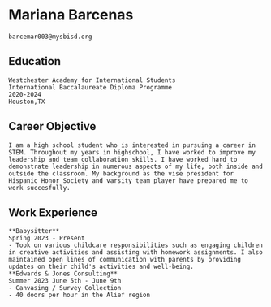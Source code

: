 # Mariana Barcenas 
    barcemar003@mysbisd.org
## Education                                                       
    Westchester Academy for International Students 
    International Baccalaureate Diploma Programme 
    2020-2024
    Houston,TX
## Career Objective 
    I am a high school student who is interested in pursuing a career in STEM. Throughout my years in highschool, I have worked to improve my leadership and team collaboration skills. I have worked hard to demonstrate leadership in numerous aspects of my life, both inside and outside the classroom. My background as the vise president for Hispanic Honor Society and varsity team player have prepared me to work succesfully. 
## Work Experience 
    **Babysitter** 
    Spring 2023 - Present 
    - Took on various childcare responsibilities such as engaging children in creative activities and assisting with homework assignments. I also maintained open lines of communication with parents by providing updates on their child's activities and well-being.
    **Edwards & Jones Consulting**
    Summer 2023 June 5th - June 9th 
    - Canvasing / Survey Collection 
    - 40 doors per hour in the Alief region 
    
